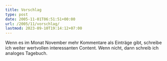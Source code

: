 ```yaml
---
title: Vorschlag
type: post
date: 2005-11-01T06:51:51+00:00
url: /2005/11/vorschlag/
lastmod: 2023-09-10T19:14:12+07:00
---
```

Wenn es im Monat November mehr Kommentare als Einträge gibt, schreibe ich weiter wertvollen interessanten Content. Wenn nicht, dann schreib ich analoges Tagebuch.
